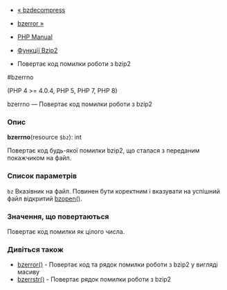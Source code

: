 - [« bzdecompress](function.bzdecompress.md)
- [bzerror »](function.bzerror.md)

- [PHP Manual](index.md)
- [Функції Bzip2](ref.bzip2.md)
- Повертає код помилки роботи з bzip2

#bzerrno

(PHP 4 \>= 4.0.4, PHP 5, PHP 7, PHP 8)

bzerrno — Повертає код помилки роботи з bzip2

### Опис

**bzerrno**(resource `$bz`): int

Повертає код будь-якої помилки bzip2, що сталася з переданим покажчиком
на файл.

### Список параметрів

`bz`
Вказівник на файл. Повинен бути коректним і вказувати на успішний файл
відкритий [bzopen()](function.bzopen.md).

### Значення, що повертаються

Повертає код помилки як цілого числа.

### Дивіться також

- [bzerror()](function.bzerror.md) - Повертає код та рядок помилки
роботи з bzip2 у вигляді масиву
- [bzerrstr()](function.bzerrstr.md) - Повертає рядок помилки
роботи з bzip2
